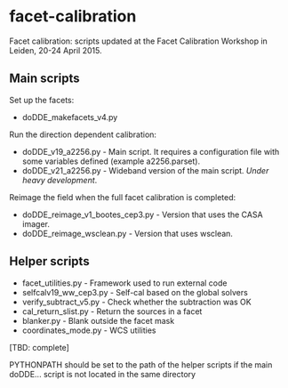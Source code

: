 # facet-calibration
Facet calibration: scripts updated at the Facet Calibration Workshop in Leiden, 20-24 April 2015.

## Main scripts

Set up the facets:
* doDDE_makefacets_v4.py

Run the direction dependent calibration:
* doDDE_v19_a2256.py - Main script. It requires a configuration file with some variables defined (example a2256.parset).
* doDDE_v21_a2256.py - Wideband version of the main script. *Under heavy development*.

Reimage the field when the full facet calibration is completed:
* doDDE_reimage_v1_bootes_cep3.py - Version that uses the CASA imager.
* doDDE_reimage_wsclean.py - Version that uses wsclean.

## Helper scripts

* facet_utilities.py - Framework used to run external code
* selfcalv19_ww_cep3.py - Self-cal based on the global solvers
* verify_subtract_v5.py - Check whether the subtraction was OK
* cal_return_slist.py - Return the sources in a facet
* blanker.py - Blank outside the facet mask
* coordinates_mode.py - WCS utilities

[TBD: complete]

PYTHONPATH should be set to the path of the helper scripts if the main
doDDE... script is not located in the same directory
